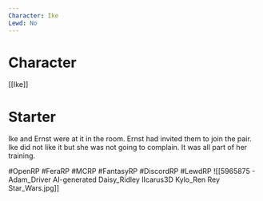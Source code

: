 ```yaml
---
Character: Ike
Lewd: No
---
```

# Character
[[Ike]]

# Starter
Ike and Ernst were at it in the room. Ernst had invited them to join the pair. Ike did not like it but she was not going to complain. It was all part of her training.

#OpenRP #FeraRP #MCRP #FantasyRP #DiscordRP #LewdRP
![[5965875 - Adam_Driver AI-generated Daisy_Ridley IIcarus3D Kylo_Ren Rey Star_Wars.jpg]]